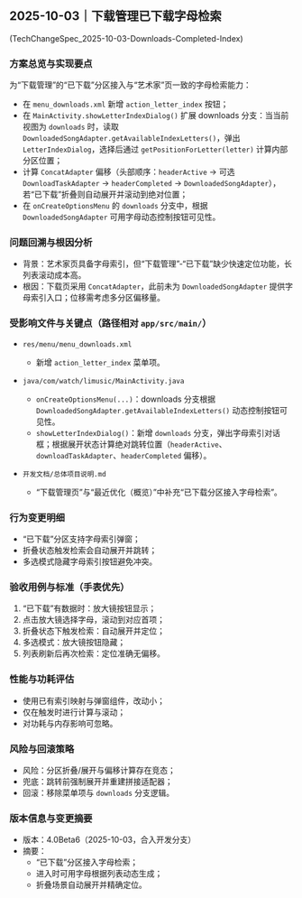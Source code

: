 ## 2025-10-03｜下载管理已下载字母检索
(TechChangeSpec_2025-10-03-Downloads-Completed-Index)

### 方案总览与实现要点

为“下载管理”的“已下载”分区接入与“艺术家”页一致的字母检索能力：
- 在 `menu_downloads.xml` 新增 `action_letter_index` 按钮；
- 在 `MainActivity.showLetterIndexDialog()` 扩展 downloads 分支：当当前视图为 `downloads` 时，读取 `DownloadedSongAdapter.getAvailableIndexLetters()`，弹出 `LetterIndexDialog`，选择后通过 `getPositionForLetter(letter)` 计算内部分区位置；
- 计算 `ConcatAdapter` 偏移（头部顺序：`headerActive` → 可选 `DownloadTaskAdapter` → `headerCompleted` → `DownloadedSongAdapter`），若“已下载”折叠则自动展开并滚动到绝对位置；
- 在 `onCreateOptionsMenu` 的 `downloads` 分支中，根据 `DownloadedSongAdapter` 可用字母动态控制按钮可见性。

### 问题回溯与根因分析

- 背景：艺术家页具备字母索引，但“下载管理”-“已下载”缺少快速定位功能，长列表滚动成本高。
- 根因：下载页采用 `ConcatAdapter`，此前未为 `DownloadedSongAdapter` 提供字母索引入口；位移需考虑多分区偏移量。

### 受影响文件与关键点（路径相对 `app/src/main/`）

- `res/menu/menu_downloads.xml`
  - 新增 `action_letter_index` 菜单项。

- `java/com/watch/limusic/MainActivity.java`
  - `onCreateOptionsMenu(...)`：downloads 分支根据 `DownloadedSongAdapter.getAvailableIndexLetters()` 动态控制按钮可见性。
  - `showLetterIndexDialog()`：新增 `downloads` 分支，弹出字母索引对话框；根据展开状态计算绝对跳转位置（`headerActive`、`downloadTaskAdapter`、`headerCompleted` 偏移）。

- `开发文档/总体项目说明.md`
  - “下载管理页”与“最近优化（概览）”中补充“已下载分区接入字母检索”。

### 行为变更明细

- “已下载”分区支持字母索引弹窗；
- 折叠状态触发检索会自动展开并跳转；
- 多选模式隐藏字母索引按钮避免冲突。

### 验收用例与标准（手表优先）

1) “已下载”有数据时：放大镜按钮显示；
2) 点击放大镜选择字母，滚动到对应首项；
3) 折叠状态下触发检索：自动展开并定位；
4) 多选模式：放大镜按钮隐藏；
5) 列表刷新后再次检索：定位准确无偏移。

### 性能与功耗评估

- 使用已有索引映射与弹窗组件，改动小；
- 仅在触发时进行计算与滚动；
- 对功耗与内存影响可忽略。

### 风险与回滚策略

- 风险：分区折叠/展开与偏移计算存在竞态；
- 兜底：跳转前强制展开并重建拼接适配器；
- 回滚：移除菜单项与 `downloads` 分支逻辑。

### 版本信息与变更摘要

- 版本：4.0Beta6（2025-10-03，合入开发分支）
- 摘要：
  - “已下载”分区接入字母检索；
  - 进入时可用字母根据列表动态生成；
  - 折叠场景自动展开并精确定位。


